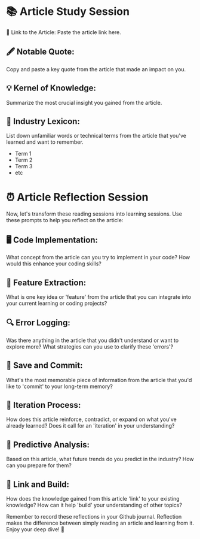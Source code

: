 # 📚 Article Study Session 

📑 Link to the Article: Paste the article link here.

## 🖋️ Notable Quote:
Copy and paste a key quote from the article that made an impact on you.

## 💡 Kernel of Knowledge:
Summarize the most crucial insight you gained from the article.

## 📝 Industry Lexicon:
List down unfamiliar words or technical terms from the article that you've learned and want to remember.

- Term 1
- Term 2
- Term 3
- etc

# ⏰ Article Reflection Session 

Now, let's transform these reading sessions into learning sessions. Use these prompts to help you reflect on the article:

## 🖥️ Code Implementation: 
What concept from the article can you try to implement in your code? How would this enhance your coding skills?

## 🧩 Feature Extraction: 
What is one key idea or 'feature' from the article that you can integrate into your current learning or coding projects?

## 🔍 Error Logging: 
Was there anything in the article that you didn't understand or want to explore more? What strategies can you use to clarify these 'errors'?

## 💾 Save and Commit: 
What's the most memorable piece of information from the article that you'd like to 'commit' to your long-term memory?

## 🔄 Iteration Process: 
How does this article reinforce, contradict, or expand on what you've already learned? Does it call for an 'iteration' in your understanding?

## 🔮 Predictive Analysis: 
Based on this article, what future trends do you predict in the industry? How can you prepare for them?

## 🔗 Link and Build: 
How does the knowledge gained from this article 'link' to your existing knowledge? How can it help 'build' your understanding of other topics?

Remember to record these reflections in your Github journal. Reflection makes the difference between simply reading an article and learning from it. Enjoy your deep dive! 🚀